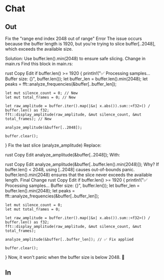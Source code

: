 # Chat

## Out

Fix the "range end index 2048 out of range" Error
The issue occurs because the buffer length is 1920, but you're trying to slice buffer[..2048], which exceeds the available size.

Solution: Use buffer.len().min(2048) to ensure safe slicing.
Change in main.rs
Find this block in main.rs:

rust
Copy
Edit
if buffer.len() >= 1920 {
    println!("✅ Processing samples... Buffer size: {}", buffer.len());
    let buffer_len = buffer.len().min(2048);
    let peaks = fft::analyze_frequencies(&buffer[..buffer_len]);
    
    let mut silence_count = 0; // New
    let mut total_frames = 0; // New
    
    let raw_amplitude = buffer.iter().map(|&x| x.abs()).sum::<f32>() / buffer.len() as f32;
    fft::display_amplitude(raw_amplitude, &mut silence_count, &mut total_frames); // New

    analyze_amplitude(&buffer[..2048]);  

    buffer.clear();
}
Fix the last slice (analyze_amplitude)
Replace:

rust
Copy
Edit
analyze_amplitude(&buffer[..2048]);
With:

rust
Copy
Edit
analyze_amplitude(&buffer[..buffer.len().min(2048)]);
Why?
If buffer.len() < 2048, using [..2048] causes out-of-bounds panic.
buffer.len().min(2048) ensures that the slice never exceeds the available length.
Final Change
rust
Copy
Edit
if buffer.len() >= 1920 {
    println!("✅ Processing samples... Buffer size: {}", buffer.len());
    let buffer_len = buffer.len().min(2048);
    let peaks = fft::analyze_frequencies(&buffer[..buffer_len]);
    
    let mut silence_count = 0;
    let mut total_frames = 0;
    
    let raw_amplitude = buffer.iter().map(|&x| x.abs()).sum::<f32>() / buffer.len() as f32;
    fft::display_amplitude(raw_amplitude, &mut silence_count, &mut total_frames);

    analyze_amplitude(&buffer[..buffer_len]); // ✅ Fix applied

    buffer.clear();
}
Now, it won't panic when the buffer size is below 2048. 🚀

## In







